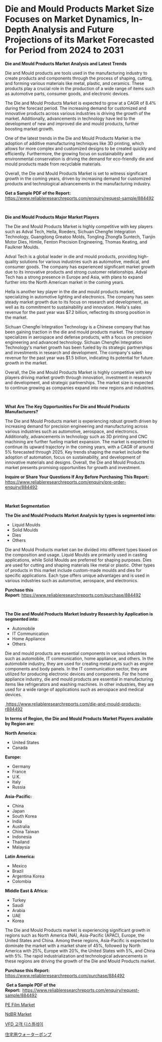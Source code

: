 <p><h1>Die and Mould Products Market Size Focuses on Market Dynamics, In-Depth Analysis and Future Projections of its Market Forecasted for Period from 2024 to 2031</h1></p><p><strong>Die and Mould Products Market Analysis and Latest Trends</strong></p>
<p><p>Die and Mould products are tools used in the manufacturing industry to create products and components through the process of shaping, cutting, and forming various materials like metal, plastic, and ceramics. These products play a crucial role in the production of a wide range of items such as automotive parts, consumer goods, and electronic devices.</p><p>The Die and Mould Products Market is expected to grow at a CAGR of 8.4% during the forecast period. The increasing demand for customized and innovative products across various industries is driving the growth of the market. Additionally, advancements in technology have led to the development of new and improved die and mould products, further boosting market growth.</p><p>One of the latest trends in the Die and Mould Products Market is the adoption of additive manufacturing techniques like 3D printing, which allows for more complex and customized designs to be created quickly and efficiently. Furthermore, the growing focus on sustainability and environmental conservation is driving the demand for eco-friendly die and mould products made from recyclable materials.</p><p>Overall, the Die and Mould Products Market is set to witness significant growth in the coming years, driven by increasing demand for customized products and technological advancements in the manufacturing industry.</p></p>
<p><strong>Get a Sample PDF of the Report:&nbsp;</strong> <a href="https://www.reliableresearchreports.com/enquiry/request-sample/884492">https://www.reliableresearchreports.com/enquiry/request-sample/884492</a></p>
<p>&nbsp;</p>
<p><strong>Die and Mould Products Major Market Players</strong></p>
<p><p>The Die and Mould Products Market is highly competitive with key players such as Adval Tech, Hella, Roeders, Sichuan Chengfei Integration Technology, Guangdong Greatoo Molds, Tongling Zhongfa Suntech, Tianjin Motor Dies, Himile, Fenton Precision Engineering, Thomas Keating, and Faulkner Moulds.</p><p>Adval Tech is a global leader in die and mould products, providing high-quality solutions for various industries such as automotive, medical, and consumer goods. The company has experienced significant market growth due to its innovative products and strong customer relationships. Adval Tech has a strong presence in Europe and Asia, with plans to expand further into the North American market in the coming years.</p><p>Hella is another key player in the die and mould products market, specializing in automotive lighting and electronics. The company has seen steady market growth due to its focus on research and development, as well as its commitment to sustainability and innovation. Hella's sales revenue for the past year was $7.2 billion, reflecting its strong position in the market.</p><p>Sichuan Chengfei Integration Technology is a Chinese company that has been gaining traction in the die and mould products market. The company specializes in aerospace and defense products, with a focus on precision engineering and advanced technology. Sichuan Chengfei Integration Technology's market growth has been fueled by its strategic partnerships and investments in research and development. The company's sales revenue for the past year was $1.5 billion, indicating its potential for future growth in the market. </p><p>Overall, the Die and Mould Products Market is highly competitive with key players driving market growth through innovation, investment in research and development, and strategic partnerships. The market size is expected to continue growing as companies expand into new regions and industries.</p></p>
<p>&nbsp;</p>
<p><strong>What Are The Key Opportunities For Die and Mould Products Manufacturers?</strong></p>
<p><p>The Die and Mould Products market is experiencing robust growth driven by increasing demand for precision engineering and manufacturing across various industries such as automotive, aerospace, and electronics. Additionally, advancements in technology such as 3D printing and CNC machining are further fueling market expansion. The market is expected to continue its upward trajectory in the coming years, with a CAGR of around 5% forecasted through 2025. Key trends shaping the market include the adoption of automation, focus on sustainability, and development of innovative materials and designs. Overall, the Die and Mould Products market presents promising opportunities for growth and investment.</p></p>
<p><strong>Inquire or Share Your Questions If Any Before Purchasing This Report:</strong> <a href="https://www.reliableresearchreports.com/enquiry/pre-order-enquiry/884492">https://www.reliableresearchreports.com/enquiry/pre-order-enquiry/884492</a></p>
<p>&nbsp;</p>
<p><strong>Market Segmentation</strong></p>
<p><strong>The Die and Mould Products Market Analysis by types is segmented into:</strong></p>
<p><ul><li>Liquid Moulds</li><li>Solid Moulds</li><li>Dies</li><li>Others</li></ul></p>
<p><p>Die and Mould Products market can be divided into different types based on the composition and usage. Liquid Moulds are primarily used in casting applications, while Solid Moulds are preferred for shaping purposes. Dies are used for cutting and shaping materials like metal or plastic. Other types of products in this market include custom-made moulds and dies for specific applications. Each type offers unique advantages and is used in various industries such as automotive, aerospace, and electronics.</p></p>
<p><strong>Purchase this Report:&nbsp;</strong><a href="https://www.reliableresearchreports.com/purchase/884492">https://www.reliableresearchreports.com/purchase/884492</a></p>
<p>&nbsp;</p>
<p><strong>The Die and Mould Products Market Industry Research by Application is segmented into:</strong></p>
<p><ul><li>Automobile</li><li>IT Communication</li><li>Home Appliance</li><li>Others</li></ul></p>
<p><p>Die and mould products are essential components in various industries such as automobile, IT communication, home appliance, and others. In the automobile industry, they are used for creating metal parts such as engine components and body panels. In the IT communication sector, they are utilized for producing electronic devices and components. For the home appliance industry, die and mould products are essential in manufacturing items like refrigerators and washing machines. In other industries, they are used for a wide range of applications such as aerospace and medical devices.</p></p>
<p><a href="https://www.reliableresearchreports.com/die-and-mould-products-r884492">&nbsp;https://www.reliableresearchreports.com/die-and-mould-products-r884492</a></p>
<p><strong>In terms of Region, the Die and Mould Products Market Players available by Region are:</strong></p>
<p>
    <p> <strong> North America: </strong>
        <ul>
            <li>United States</li>
            <li>Canada</li>
        </ul>
        </p> 
    <p> <strong> Europe: </strong>
        <ul>
            <li>Germany</li>
            <li>France</li>
            <li>U.K.</li>
            <li>Italy</li>
            <li>Russia</li>
        </ul>
        </p> 
    <p> <strong> Asia-Pacific: </strong>
        <ul>
            <li>China</li>
            <li>Japan</li>
            <li>South Korea</li>
            <li>India</li>
            <li>Australia</li>
            <li>China Taiwan</li>
            <li>Indonesia</li>
            <li>Thailand</li>
            <li>Malaysia</li>
        </ul>
        </p> 
    <p> <strong> Latin America: </strong>
        <ul>
            <li>Mexico</li>
            <li>Brazil</li>
            <li>Argentina Korea</li>
            <li>Colombia</li>
        </ul>
        </p> 
    <p> <strong> Middle East & Africa: </strong>
        <ul>
            <li>Turkey</li>
            <li>Saudi</li>
            <li>Arabia</li>
            <li>UAE</li>
            <li>Korea</li>
        </ul>
    </p>
    </p>
<p><p>The Die and Mould Products market is experiencing significant growth in regions such as North America (NA), Asia-Pacific (APAC), Europe, the United States and China. Among these regions, Asia-Pacific is expected to dominate the market with a market share of 45%, followed by North America with 25%, Europe with 20%, the United States with 5%, and China with 5%. The rapid industrialization and technological advancements in these regions are driving the growth of the Die and Mould Products market.</p></p>
<p><strong>Purchase this Report: </strong><a href="https://www.reliableresearchreports.com/purchase/884492">https://www.reliableresearchreports.com/purchase/884492</a></p>
<p>&nbsp;<strong>Get a Sample PDF of the Report:&nbsp;&nbsp;</strong><a href="https://www.reliableresearchreports.com/enquiry/request-sample/884492">https://www.reliableresearchreports.com/enquiry/request-sample/884492</a></p>
<p><strong></strong></p>
<p><p><a href="https://issuu.com/reportprime-2/docs/pe-film-market-size-2030.pptx">PE Film Market</a></p><p><a href="https://issuu.com/reportprime-2/docs/ndbr-market-size-2030.pptx">NdBR Market</a></p><p><a href="https://medium.com/@estelwisozk1/vfd-%EA%B3%A0%EA%B0%9D-%EB%94%94%EC%8A%A4%ED%94%8C%EB%A0%88%EC%9D%B4-%EC%8B%9C%EC%9E%A5-%EB%B3%B4%EA%B3%A0%EC%84%9C%EB%8A%94-%EC%9D%B4-%EC%8B%9C%EC%9E%A5%EC%9D%98-%EC%B5%9C%EC%8B%A0-%EB%8F%99%ED%96%A5%EA%B3%BC-%EC%84%B1%EC%9E%A5-%EA%B8%B0%ED%9A%8C%EB%A5%BC-%EB%B0%9D%ED%98%80%EC%A4%8D%EB%8B%88%EB%8B%A4-c5f15a62535d">VFD 고객 디스플레이</a></p><p><a href="https://medium.com/@vincemarvin1/%E4%BD%8F%E5%AE%85%E7%94%A8%E6%B0%B4%E3%83%9D%E3%83%B3%E3%83%97%E5%B8%82%E5%A0%B4-2031%E5%B9%B4%E3%81%BE%E3%81%A7%E3%81%AE%E3%83%88%E3%83%AC%E3%83%B3%E3%83%89-%E4%BA%88%E6%B8%AC-%E7%AB%B6%E4%BA%89%E5%88%86%E6%9E%90-f5e28c515c50">住宅用ウォーターポンプ</a></p></p>